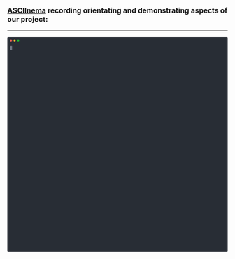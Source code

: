 ### [**ASCIInema**](https://asciinema.org/) recording orientating and demonstrating aspects of our project:
---

[![asciicast](./demo.svg)](https://asciinema.org/a/457909)

